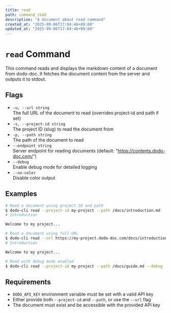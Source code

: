 ```yaml
---
title: read
path: command_read
description: "A document about read command"
created_at: "2025-09-06T17:04:46+09:00"
updated_at: "2025-09-06T17:04:46+09:00"
---
```


# `read` Command
This command reads and displays the markdown content of a document from dodo-doc. It fetches the document content from the server and outputs it to stdout.

## Flags
* `-u, --url string`  
  The full URL of the document to read (overrides project-id and path if set)
* `-s, --project-id string`  
  The project ID (slug) to read the document from
* `-p, --path string`  
  The path of the document to read
* `--endpoint string`  
  Server endpoint for reading documents (default: "https://contents.dodo-doc.com/")
* `--debug`  
  Enable debug mode for detailed logging
* `--no-color`  
  Disable color output

## Examples

```bash
# Read a document using project ID and path
$ dodo-cli read --project-id my-project --path /docs/introduction.md
# Introduction

Welcome to my project...

# Read a document using full URL
$ dodo-cli read --url https://my-project.dodo-doc.com/docs/introduction.md
# Introduction

Welcome to my project...

# Read with debug mode enabled
$ dodo-cli read --project-id my-project --path /docs/guide.md --debug
```

## Requirements
* `DODO_API_KEY` environment variable must be set with a valid API key
* Either provide both `--project-id` and `--path`, or use the `--url` flag
* The document must exist and be accessible with the provided API key